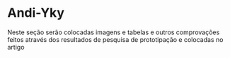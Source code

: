 # Andi-Yky
Neste seção serão colocadas imagens e tabelas e outros comprovações feitos através dos resultados de pesquisa de prototipação  e colocadas no artigo

